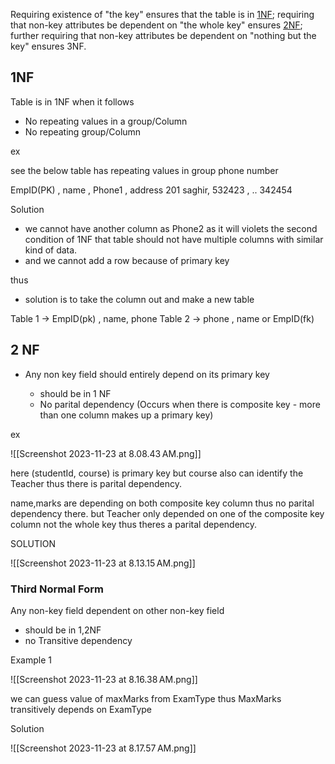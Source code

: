 Requiring existence of "the key" ensures that the table is in [1NF](https://en.wikipedia.org/wiki/First_normal_form "First normal form"); requiring that non-key attributes be dependent on "the whole key" ensures [2NF](https://en.wikipedia.org/wiki/Second_normal_form "Second normal form"); further requiring that non-key attributes be dependent on "nothing but the key" ensures 3NF.
## 1NF

Table is in 1NF when it follows 
- No repeating values in a group/Column
- No repeating group/Column

ex

see the below table has repeating values in group phone number

EmpID(PK) , name , Phone1 , address 
201                saghir, 532423 , ..
								342454

Solution

- we cannot have another column as Phone2 as it will violets the second condition of 1NF that table should not have multiple columns with similar kind of data.
- and we cannot add a row because of primary key

thus
- solution is to take the column out and make a new table

Table 1 -> EmpID(pk) , name, phone
Table 2 ->  phone , name or EmpID(fk)


## 2 NF

- Any non key field should entirely depend on its primary key

	- should be in 1 NF
	- No parital dependency (Occurs when there is composite key - more than one column makes up a primary key) 

ex

![[Screenshot 2023-11-23 at 8.08.43 AM.png]]

here (studentId, course) is primary key
but course also can identify the Teacher thus there is parital dependency.

name,marks are depending on both composite key column thus no parital dependency there.
but
Teacher only depended on one of the composite key column not the whole key thus theres a parital dependency.

SOLUTION

![[Screenshot 2023-11-23 at 8.13.15 AM.png]]


### Third Normal Form

Any non-key field dependent on other non-key field

- should be in 1,2NF
- no Transitive dependency

Example 1 

![[Screenshot 2023-11-23 at 8.16.38 AM.png]]

we can guess value of maxMarks from ExamType
thus MaxMarks transitively depends on ExamType

Solution

![[Screenshot 2023-11-23 at 8.17.57 AM.png]]